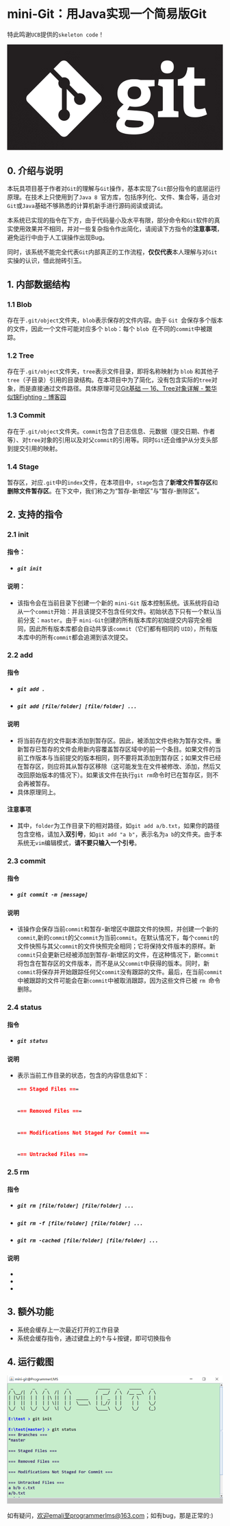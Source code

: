# mini-Git：用Java实现一个简易版Git

特此鸣谢`UCB`提供的`skeleton code`！

![](image/icon.png)

## 0. 介绍与说明

本玩具项目基于作者对`Git`的理解与`Git`操作，基本实现了`Git`部分指令的底层运行原理。在技术上只使用到了`Java 8 `官方库，包括序列化、文件、集合等，适合对`Git`或`Java`基础不够熟悉的计算机新手进行源码阅读或调试。

本系统已实现的指令在下方，由于代码量小及水平有限，部分命令和`Git`软件的真实使用效果并不相同，并对一些复杂指令作出简化，请阅读下方指令的**注意事项**，避免运行中由于人工误操作出现Bug。

同时，该系统不能完全代表`Git`内部真正的工作流程，**仅仅代表**本人理解与对`Git`实操的认识，借此抛砖引玉。

## 1. 内部数据结构

### 1.1 Blob

存在于`.git/object`文件夹，`blob`表示保存的文件内容。由于 `Git `会保存多个版本的文件，因此一个文件可能对应多个 `blob`：每个 `blob `在不同的`commit`中被跟踪。

### 1.2 Tree

存在于`.git/object`文件夹，`tree`表示文件目录，即将名称映射为 `blob` 和其他子`tree`（子目录）引用的目录结构。在本项目中为了简化，没有包含实际的`tree`对象，而是直接通过文件路径。具体原理可见[Git基础 — 16、Tree对象详解 - 繁华似锦Fighting - 博客园 ](https://www.cnblogs.com/liuyuelinfighting/p/16194504.html)

### 1.3 Commit

存在于`.git/object`文件夹。`commit`包含了日志信息、元数据（提交日期、作者等）、对`tree`对象的引用以及对父`commit`的引用等。同时`Git`还会维护从分支头部到提交引用的映射。

### 1.4 Stage

暂存区，对应`.git`中的`index`文件，在本项目中，`stage`包含了**新增文件暂存区**和**删除文件暂存区**。在下文中，我们称之为“暂存-新增区”与“暂存-删除区”。

## 2. 支持的指令

### 2.1 init

#### 指令：

- ##### `git init`

#### 说明：

- 该指令会在当前目录下创建一个新的 `mini-Git` 版本控制系统。该系统将自动从一个`commit`开始：并且该提交不包含任何文件。初始状态下只有一个默认当前分支：`master`。由于 `mini-Git`创建的所有版本库的初始提交内容完全相同，因此所有版本库都会自动共享该`commit`（它们都有相同的 `UID`），所有版本库中的所有`commit`都会追溯到该次提交。

### 2.2 add

#### 指令

- ##### `git add .`

- ##### `git add [file/folder] [file/folder] ...`

#### 说明

- 将当前存在的文件副本添加到暂存区。因此，被添加文件也称为暂存文件。重新暂存已暂存的文件会用新内容覆盖暂存区域中的前一个条目。如果文件的当前工作版本与当前提交的版本相同，则不要将其添加到暂存区；如果文件已经在暂存区，则应将其从暂存区移除（这可能发生在文件被修改、添加，然后又改回原始版本的情况下）。如果该文件在执行`git rm`命令时已在暂存区，则不会再被暂存。
- 具体原理同上。

#### 注意事项

- 其中，`folder`为工作目录下的相对路径，如`git add a/b.txt`，如果你的路径包含空格，请加入**双引号**，如`git add "a b"`，表示名为`a b`的文件夹。由于本系统无`vim`编辑模式，**请不要只输入一个引号**。

### 2.3 commit

#### 指令

- ##### `git commit -m [message]`

#### 说明

- 该操作会保存当前`commit`和暂存-新增区中跟踪文件的快照，并创建一个新的`commit`,新的`commit`的父`commit`为当前`commit`。在默认情况下，每个`commit`的文件快照与其父`commit`的文件快照完全相同；它将保持文件版本的原样。新`commit`只会更新已经被添加到暂存-新增区的文件，在这种情况下，新`commit`将包含在暂存区的文件版本，而不是从父`commit`中获得的版本。同时，新`commit`将保存并开始跟踪任何父`commit`没有跟踪的文件。最后，在当前`commit`中被跟踪的文件可能会在新`commit`中被取消跟踪，因为这些文件已被 `rm `命令删除。


### 2.4 status

#### 指令

- ##### `git status`

#### 说明

- 表示当前工作目录的状态，包含的内容信息如下：

  ```markdown
  === Staged Files ===
  
    
  === Removed Files ===
  
    
  === Modifications Not Staged For Commit ===
  
    
  === Untracked Files ===
  
  ```

### 2.5 rm

#### 指令

- ##### `git rm [file/folder] [file/folder] ...`

- ##### `git rm -f [file/folder] [file/folder] ...`

- ##### `git rm -cached [file/folder] [file/folder] ...`

#### 说明

- 
- 
- 

## 3. 额外功能

- 系统会缓存上一次最近打开的工作目录
- 系统会缓存指令，通过键盘上的↑与↓按键，即可切换指令

## 4. 运行截图

![](/image/screenshot.png)

如有疑问，欢迎emali至programmerlms@163.com；如有bug，那是正常的:)